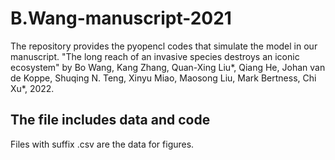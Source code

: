 # B.Wang-manuscript-2021

The repository provides the pyopencl codes that simulate the model in our manuscript. "The long reach of an invasive species destroys an iconic ecosystem" by Bo Wang, Kang Zhang, Quan-Xing Liu*, Qiang He, Johan van de Koppe, Shuqing N. Teng, Xinyu Miao, Maosong Liu, Mark Bertness, Chi Xu*, 2022.

## The file includes data and code
Files with suffix .csv are the data for figures. 
